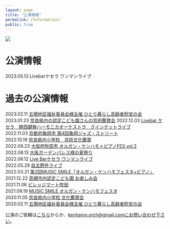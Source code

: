 ```yaml
---
layout: page
title: "公演情報"
permalink: /Information/
public: true
---
```


<img src="{{ site.baseurl }}/assets/kenhamo.png" class="profile">

# 公演情報    
2023.05.13 Livebarケセラ ワンマンライブ

     
# 過去の公演情報  
2023.02.11 [五領地区福祉委員会様主催 ひとり暮らし高齢者慰安の会](https://kanhamo.github.io/2023/02/11/activity)
2023.01.23 [奈良県内の認定こども園さんの芸術鑑賞会](https://kanhamo.github.io/2023/01/23/activity)
2022.12.03 [Livebar ケセラ　関西鍵盤ハーモニカオーケストラ　クインテットライブ](https://kanhamo.github.io/2022/12/02/activity)   
2022.11.03 [京都府亀岡市 第4回亀岡ジャズ・ストリート](https://kanhamo.github.io/2022/11/03/activity)   
2022.10.19 [奈良県内小学校　芸術文化鑑賞](https://kanhamo.github.io/2022/10/19/activity)  
2022.09.23 [大阪府吹田市 オルガン・ケンハモ＋ピアノFES vol.3](https://kanhamo.github.io/2022/09/23/activity)  
2022.08.13 [大阪ガーデンパレス様の夏祭り](https://kanhamo.github.io/2022/08/13/activity)  
2022.06.12 [Live Barケセラ ワンマンライブ](https://kanhamo.github.io/2022/06/12/activity)  
2022.05.29 [自主野外ライブ](https://kanhamo.github.io/2022/05/29/activity)  
2022.03.21 [第2回MUSIC SMILE「オルガン・ケンハモフェスタ+ピアノ」](https://kanhamo.github.io/2022/03/21/activity)  
2021.12.22 [高槻市内認定こども園 お楽しみ会](https://kanhamo.github.io/2021/12/22/activity)  
2021.11.06 [ビレッジマート吹田](https://kanhamo.github.io/2021/11/06/activity)  
2021.09.19 [MUSIC SMILE オルガン・ケンハモフェスタ](https://kanhamo.github.io/2021/09/19/activity)  
2020.11.05 [奈良県内小学校 文化鑑賞会](https://kanhamo.github.io/2020/11/05/activity)  
2020.02.11 [五領地区福祉委員会様主催 ひとり暮らし高齢者慰安の会](https://kanhamo.github.io/2020/02/11/activity)  


公演のご依頼は[こちら](https://docs.google.com/forms/d/e/1FAIpQLSeOdIlDB3uChvhrr9F543WjyJz2orR1FHCYdYVnwKcQU6wVcg/viewform)からか、kenhamo.orch@gmail.comにお問い合わせ下さい。